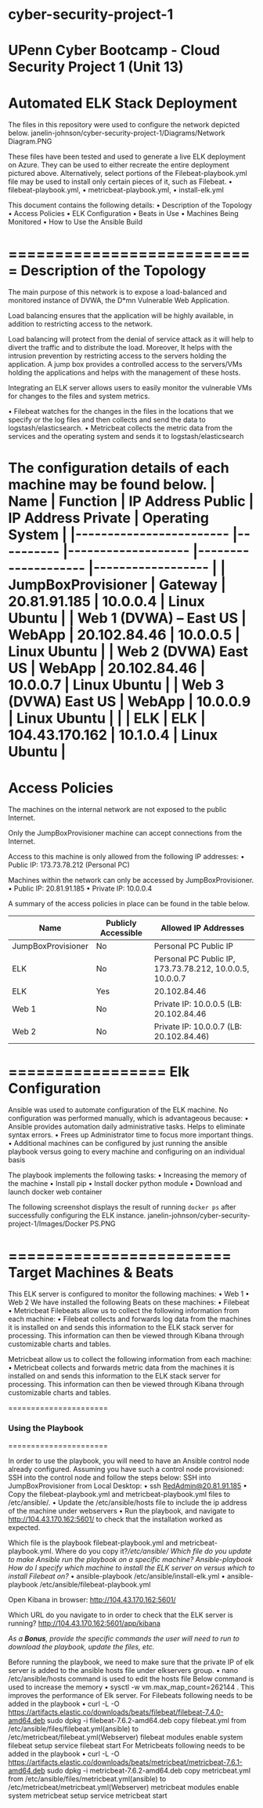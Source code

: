 # cyber-security-project-1
UPenn Cyber Bootcamp - Cloud Security Project 1 (Unit 13)
=============================
Automated ELK Stack Deployment
=============================
The files in this repository were used to configure the network depicted below.
janelin-johnson/cyber-security-project-1/Diagrams/Network Diagram.PNG

These files have been tested and used to generate a live ELK deployment on Azure. They can be used to either recreate the entire deployment pictured above. Alternatively, select portions of the Filebeat-playbook.yml file may be used to install only certain pieces of it, such as Filebeat.
•	filebeat-playbook.yml,
•	metricbeat-playbook.yml,
•	install-elk.yml

This document contains the following details:
•	Description of the Topology 
•	Access Policies 
•	ELK Configuration 
•	Beats in Use 
•	Machines Being Monitored 
•	How to Use the Ansible Build

===========================
Description of the Topology
==========================

The main purpose of this network is to expose a load-balanced and monitored instance of DVWA, the D*mn Vulnerable Web Application.

Load balancing ensures that the application will be highly available, in addition to restricting access to the network.

Load balancing will protect from the denial of service attack as it will help to divert the traffic and to distribute the load. Moreover, It helps with the intrusion prevention by restricting access to the servers holding the application. A jump box provides a controlled access to the servers/VMs holding the applications and helps with the management of these hosts.

Integrating an ELK server allows users to easily monitor the vulnerable VMs for changes to the files and system metrics.

•	Filebeat watches for the changes in the files in the locations that we specify or the log files and then collects and send the data to logstash/elasticsearch. 
•	Metricbeat collects the metric data from the services and the operating system and sends it to logstash/elasticsearch

The configuration details of each machine may be found below.
| Name                   	| Function 	| IP Address Public 	| IP Address Private 	| Operating System 	|
|------------------------	|----------	|-------------------	|--------------------	|------------------	|
| JumpBoxProvisioner     	| Gateway  	| 20.81.91.185      	| 10.0.0.4           	| Linux Ubuntu     	|
| Web 1 (DVWA) – East US 	| WebApp   	| 20.102.84.46      	| 10.0.0.5           	| Linux Ubuntu     	|
| Web 2 (DVWA) East US   	| WebApp   	| 20.102.84.46      	| 10.0.0.7           	| Linux Ubuntu     	|
| Web 3 (DVWA) East US   	| WebApp   	| 10.0.0.9          	| Linux Ubuntu       	|                  	|
| ELK                    	| ELK      	| 104.43.170.162    	| 10.1.0.4           	| Linux Ubuntu     	|
===============
Access Policies 
===============
The machines on the internal network are not exposed to the public Internet. 

Only the JumpBoxProvisioner machine can accept connections from the Internet.
 
Access to this machine is only allowed from the following IP addresses:
•	Public IP: 173.73.78.212 (Personal PC)

Machines within the network can only be accessed by JumpBoxProvisioner.
•	Public IP: 20.81.91.185
•	Private IP: 10.0.0.4

A summary of the access policies in place can be found in the table below.

|      Name                 	|      Publicly Accessible     	|      Allowed IP    Addresses                                      	|
|---------------------------	|------------------------------	|-------------------------------------------------------------------	|
|     JumpBoxProvisioner    	|     No                       	|     Personal PC Public   IP                                       	|
|     ELK                   	|     No                       	|     Personal PC Public   IP, 173.73.78.212, 10.0.0.5, 10.0.0.7    	|
|     ELK                   	|     Yes                      	|     20.102.84.46                                                  	|
|     Web 1                 	|     No                       	|     Private IP: 10.0.0.5   (LB: 20.102.84.46                      	|
|     Web 2                 	|     No                       	|     Private IP: 10.0.0.7   (LB: 20.102.84.46)                     	|
=================
Elk Configuration
=================
Ansible was used to automate configuration of the ELK machine. No configuration was performed manually, which is advantageous because:
•	Ansible provides automation daily administrative tasks.
Helps to eliminate syntax errors.
•	Frees up Administrator time to focus more important things.
•	Additional machines can be configured by just running the ansible playbook versus going to every machine and configuring on an individual basis
 
The playbook implements the following tasks:
•	Increasing the memory of the machine
•	Install pip
•	Install docker python module
•	Download and launch docker web container

The following screenshot displays the result of running `docker ps` after successfully configuring the ELK instance.
janelin-johnson/cyber-security-project-1/Images/Docker PS.PNG

========================
Target Machines & Beats
========================
This ELK server is configured to monitor the following machines:
•	Web 1
•	Web 2
We have installed the following Beats on these machines:
•	Filebeat
•	Metricbeat
Filebeats allow us to collect the following information from each machine:
•	Filebeat collects and forwards log data from the machines it is installed on and sends this information to the ELK stack server for processing. This information can then be viewed through Kibana through customizable charts and tables.

Metricbeat allow us to collect the following information from each machine:
•	Metricbeat collects and forwards metric data from the machines it is installed on and sends this information to the ELK stack server for processing. This information can then be viewed through Kibana through customizable charts and tables.

======================
### Using the Playbook
======================

In order to use the playbook, you will need to have an Ansible control node already configured. Assuming you have such a control node provisioned: 
SSH into the control node and follow the steps below:
SSH into JumpBoxProvisioner from Local Desktop:
•	ssh RedAdmin@20.81.91.185
•	Copy the filebeat-playbook.yml and metricbeat-playbook.yml files to /etc/ansible/. 
•	 Update the /etc/ansible/hosts file to include the ip address of the machine under webservers 
•	Run the playbook, and navigate to http://104.43.170.162:5601/ to check that the installation worked as expected.

Which file is the playbook filebeat-playbook.yml and metricbeat-playbook.yml. 
Where do you copy it?_/etc/ansible/
Which file do you update to make Ansible run the playbook on a specific machine? Ansible-playbook
How do I specify which machine to install the ELK server on versus which to install Filebeat on?_
•	ansible-playbook /etc/ansible/install-elk.yml
•	ansible-playbook /etc/ansible/filebeat-playbook.yml

Open Kibana in browser:
http://104.43.170.162:5601/


Which URL do you navigate to in order to check that the ELK server is running?
http://104.43.170.162:5601/app/kibana

_As a **Bonus**, provide the specific commands the user will need to run to download the playbook, update the files, etc._

Before running the playbook, we need to make sure that the private IP of elk server is added to the ansible hosts file under elkservers group. 
•	nano /etc/ansible/hosts command is used to edit the hosts file
Below command is used to increase the memory
•	sysctl -w vm.max_map_count=262144 . This improves the performance of Elk server.
For Filebeats following needs to be added in the playbook
•	curl -L -O https://artifacts.elastic.co/downloads/beats/filebeat/filebeat-7.4.0-amd64.deb sudo dpkg -i filebeat-7.6.2-amd64.deb copy filebeat.yml from /etc/ansible/files/filebeat.yml(ansible) to /etc/metricbeat/filebeat.yml(Webserver) filebeat modules enable system filebeat setup service filebeat start
For Metricbeats following needs to be added in the playbook
•	curl -L -O https://artifacts.elastic.co/downloads/beats/metricbeat/metricbeat-7.6.1-amd64.deb sudo dpkg -i metricbeat-7.6.2-amd64.deb copy metricbeat.yml from /etc/ansible/files/metricbeat.yml(ansible) to /etc/metricbeat/metricbeat.yml(Webserver) metricbeat modules enable system metricbeat setup service metricbeat start


